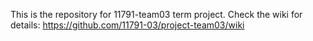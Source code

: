 This is the repository for 11791-team03 term project. Check the wiki for details: https://github.com/11791-03/project-team03/wiki
